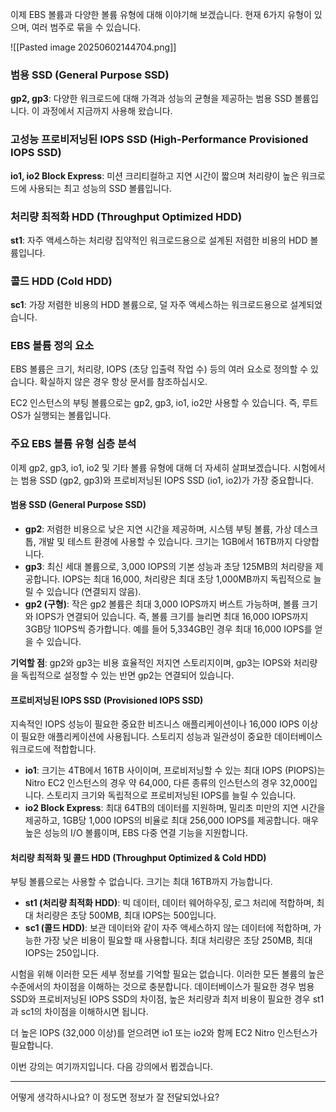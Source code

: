 
이제 EBS 볼륨과 다양한 볼륨 유형에 대해 이야기해 보겠습니다. 현재 6가지 유형이 있으며, 여러 범주로 묶을 수 있습니다.

![[Pasted image 20250602144704.png]]

### 범용 SSD (General Purpose SSD)

**gp2, gp3**: 다양한 워크로드에 대해 가격과 성능의 균형을 제공하는 범용 SSD 볼륨입니다. 이 과정에서 지금까지 사용해 왔습니다.

### 고성능 프로비저닝된 IOPS SSD (High-Performance Provisioned IOPS SSD)

**io1, io2 Block Express**: 미션 크리티컬하고 지연 시간이 짧으며 처리량이 높은 워크로드에 사용되는 최고 성능의 SSD 볼륨입니다.

### 처리량 최적화 HDD (Throughput Optimized HDD)

 **st1**: 자주 액세스하는 처리량 집약적인 워크로드용으로 설계된 저렴한 비용의 HDD 볼륨입니다.

### 콜드 HDD (Cold HDD)

**sc1**: 가장 저렴한 비용의 HDD 볼륨으로, 덜 자주 액세스하는 워크로드용으로 설계되었습니다.

### EBS 볼륨 정의 요소

EBS 볼륨은 크기, 처리량, IOPS (초당 입출력 작업 수) 등의 여러 요소로 정의할 수 있습니다. 확실하지 않은 경우 항상 문서를 참조하십시오.

EC2 인스턴스의 부팅 볼륨으로는 gp2, gp3, io1, io2만 사용할 수 있습니다. 즉, 루트 OS가 실행되는 볼륨입니다.

### 주요 EBS 볼륨 유형 심층 분석

이제 gp2, gp3, io1, io2 및 기타 볼륨 유형에 대해 더 자세히 살펴보겠습니다. 시험에서는 범용 SSD (gp2, gp3)와 프로비저닝된 IOPS SSD (io1, io2)가 가장 중요합니다.

#### 범용 SSD (General Purpose SSD)

- **gp2**: 저렴한 비용으로 낮은 지연 시간을 제공하며, 시스템 부팅 볼륨, 가상 데스크톱, 개발 및 테스트 환경에 사용할 수 있습니다. 크기는 1GB에서 16TB까지 다양합니다.
- **gp3**: 최신 세대 볼륨으로, 3,000 IOPS의 기본 성능과 초당 125MB의 처리량을 제공합니다. IOPS는 최대 16,000, 처리량은 최대 초당 1,000MB까지 독립적으로 늘릴 수 있습니다 (연결되지 않음).
- **gp2 (구형)**: 작은 gp2 볼륨은 최대 3,000 IOPS까지 버스트 가능하며, 볼륨 크기와 IOPS가 연결되어 있습니다. 즉, 볼륨 크기를 늘리면 최대 16,000 IOPS까지 3GB당 1IOPS씩 증가합니다. 예를 들어 5,334GB인 경우 최대 16,000 IOPS를 얻을 수 있습니다.

**기억할 점**: gp2와 gp3는 비용 효율적인 저지연 스토리지이며, gp3는 IOPS와 처리량을 독립적으로 설정할 수 있는 반면 gp2는 연결되어 있습니다.

#### 프로비저닝된 IOPS SSD (Provisioned IOPS SSD)

지속적인 IOPS 성능이 필요한 중요한 비즈니스 애플리케이션이나 16,000 IOPS 이상이 필요한 애플리케이션에 사용됩니다. 스토리지 성능과 일관성이 중요한 데이터베이스 워크로드에 적합합니다.

- **io1**: 크기는 4TB에서 16TB 사이이며, 프로비저닝할 수 있는 최대 IOPS (PIOPS)는 Nitro EC2 인스턴스의 경우 약 64,000, 다른 종류의 인스턴스의 경우 32,000입니다. 스토리지 크기와 독립적으로 프로비저닝된 IOPS를 늘릴 수 있습니다.
- **io2 Block Express**: 최대 64TB의 데이터를 지원하며, 밀리초 미만의 지연 시간을 제공하고, 1GB당 1,000 IOPS의 비율로 최대 256,000 IOPS를 제공합니다. 매우 높은 성능의 I/O 볼륨이며, EBS 다중 연결 기능을 지원합니다.

#### 처리량 최적화 및 콜드 HDD (Throughput Optimized & Cold HDD)

부팅 볼륨으로는 사용할 수 없습니다. 크기는 최대 16TB까지 가능합니다.

- **st1 (처리량 최적화 HDD)**: 빅 데이터, 데이터 웨어하우징, 로그 처리에 적합하며, 최대 처리량은 초당 500MB, 최대 IOPS는 500입니다.
- **sc1 (콜드 HDD)**: 보관 데이터와 같이 자주 액세스하지 않는 데이터에 적합하며, 가능한 가장 낮은 비용이 필요할 때 사용합니다. 최대 처리량은 초당 250MB, 최대 IOPS는 250입니다.

시험을 위해 이러한 모든 세부 정보를 기억할 필요는 없습니다. 이러한 모든 볼륨의 높은 수준에서의 차이점을 이해하는 것으로 충분합니다. 데이터베이스가 필요한 경우 범용 SSD와 프로비저닝된 IOPS SSD의 차이점, 높은 처리량과 최저 비용이 필요한 경우 st1과 sc1의 차이점을 이해하시면 됩니다.

더 높은 IOPS (32,000 이상)를 얻으려면 io1 또는 io2와 함께 EC2 Nitro 인스턴스가 필요합니다.

이번 강의는 여기까지입니다. 다음 강의에서 뵙겠습니다.

---

어떻게 생각하시나요? 이 정도면 정보가 잘 전달되었나요?